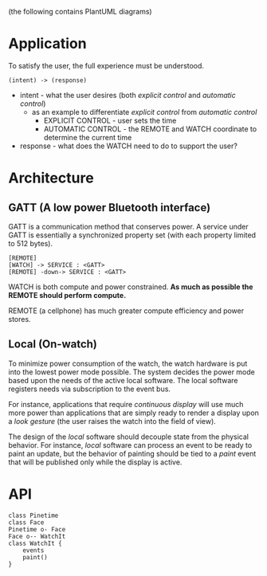 (the following contains PlantUML diagrams)

Application
================================================================================
To satisfy the user, the full experience must be understood.
```plantuml
(intent) -> (response)
```
* intent - what the user desires (both *explicit control* and *automatic control*)
    * as an example to differentiate *explicit control* from *automatic control*
        * EXPLICIT CONTROL - user sets the time
        * AUTOMATIC CONTROL - the REMOTE and WATCH coordinate to determine the
            current time
* response - what does the WATCH need to do to support the user?

Architecture
================================================================================
GATT (A low power Bluetooth interface)
--------------------------------------------------------------------------------
GATT is a communication method that conserves power. A service under GATT is
essentially a synchronized property set (with each property limited to 512 bytes).

```plantuml
[REMOTE]
[WATCH] -> SERVICE : <GATT>
[REMOTE] -down-> SERVICE : <GATT>
```

WATCH is both compute and power constrained. **As much as possible the REMOTE
should perform compute.**

REMOTE (a cellphone) has much greater compute efficiency and power stores.

Local (On-watch)
--------------------------------------------------------------------------------
To minimize power consumption of the watch, the watch hardware is put into the
lowest power mode possible. The system decides the power mode based upon the
needs of the active local software. The local software registers needs via
subscription to the event bus.

For instance, applications that require *continuous display* will use much more
power than applications that are simply ready to render a display upon a
*look gesture* (the user raises the watch into the field of view).

The design of the *local* software should decouple state from the physical
behavior. For instance, *local* software can process an event to be ready to
paint an update, but the behavior of painting should be tied to a *paint*
event that will be published only while the display is active.

API
================================================================================
```plantuml
class Pinetime
class Face
Pinetime o- Face
Face o-- WatchIt
class WatchIt {
    events
    paint()
}

```